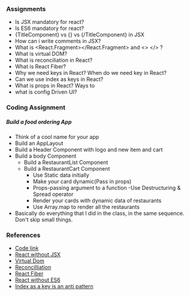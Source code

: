 ### Assignments
* Is JSX mandatory for react?
* Is ES6 mandatory for react?
* {TitleComponent} vs {<TitleComponent/>} vs {/TitleComponent} in JSX
* How can i write comments in JSX?
* What is <React.Fragment></React.Fragment> and <> </> ?
* What is virtual DOM?
* What is reconciliation in React?
* What is React Fiber?
* Why we need keys in React? When do we need key in React?
* Can we use index as keys in React?
* What is props in React? Ways to 
* what is config Driven UI?

### Coding Assignment

##### Build a food ordering App
* Think of a cool name for your app
* Build an AppLayout
* Build a Header Component with logo and new item and cart
* Build a body Component
    * Build a RestaurantList Component
    * Build a RestaurantCart Component
        * Use Static data initially
        * Make your card dynamic(Pass in props)
        * Props-passing argument to a function -Use Destructuring & Spread operator
        * Render your cards with dynamic data of restaurants
        * Use Array.map to render all the restaurants
* Basically do everything that I did in the class, in the same sequence. Don't skip small things.

### References
* [Code link](https://bitbucket.org/namastedev/namaste-react-live/src/master/)
* [React without JSX](https://reactjs.org/docs/react-without-jsx.html)
* [Virtual Dom](https://reactjs.org/docs/faq-internals.html)
* [Reconcilliation](https://reactjs.org/docs/reconciliation.html)
* [React Fiber](https://github.com/acdlite/react-fiber-architecture)
* [React without ES6](https://reactjs.org/docs/react-without-es6.html)
* [Index as a key is an anti pattern](https://robinpokorny.com/blog/index-as-a-key-is-an-anti-pattern/)


  

